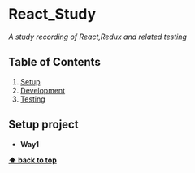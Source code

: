 # React_Study

*A study recording of React,Redux and related testing*

## Table of Contents

  1. [Setup](#Setup)
  1. [Development](#React)
  1. [Testing](#week3)
 
## Setup project

  - **Way1** 

    
  **[⬆ back to top](#table-of-contents)**